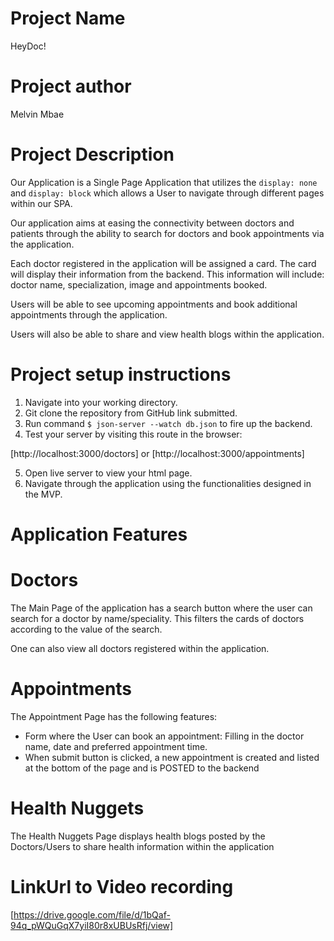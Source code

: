 # Project Name

HeyDoc!

# Project author

Melvin Mbae

# Project Description

Our Application is a Single Page Application that utilizes the `display: none` and `display: block` which allows a User to navigate through different pages within our SPA.

Our application aims at easing the connectivity between doctors and patients through the ability to search for doctors and book appointments via the application.

Each doctor registered in the application will be assigned a card. The card will display their information from the backend. This information will include: doctor name, specialization, image and appointments booked.

Users will be able to see upcoming appointments and book additional appointments through the application.

Users will also be able to share and view health blogs within the application.

# Project setup instructions

1. Navigate into your working directory.
2. Git clone the repository from GitHub link submitted.
3. Run command `$ json-server --watch db.json` to fire up the backend.
4. Test your server by visiting this route in the browser:

[http://localhost:3000/doctors] or [http://localhost:3000/appointments]

5. Open live server to view your html page.
6. Navigate through the application using the functionalities designed in the MVP.

# Application Features

# Doctors

The Main Page of the application has a search button where the user can search for a doctor by name/speciality. This filters the cards of doctors according to the value of the search.

One can also view all doctors registered within the application.

# Appointments

The Appointment Page has the following features:

- Form where the User can book an appointment: Filling in the doctor name, date and preferred appointment time.
- When submit button is clicked, a new appointment is created and listed at the bottom of the page and is POSTED to the backend

# Health Nuggets

The Health Nuggets Page displays health blogs posted by the Doctors/Users to share health information within the application

# LinkUrl to Video recording

[https://drive.google.com/file/d/1bQaf-94q_pWQuGqX7yiI80r8xUBUsRfj/view]
